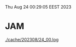 Thu Aug 24 00:29:05 EEST 2023
# JAM
<a href='./cache/202308/24_00.log'>./cache/202308/24_00.log</a>
